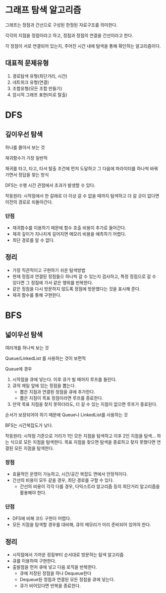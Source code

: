 # 그래프 탐색 알고리즘

그래프는 정점과 간선으로 구성된 한정된 자료구조를 의미한다.

각각의 지점을 정점이라고 하고, 정점과 정점의 연결을 간선이라고 한다.

각 정점이 서로 연결되어 있는지, 주어진 시간 내에 탐색을 통해 확인하는 알고리즘이다.

## 대표적 문제유형

1. 경로탐색 유형(최단거리, 시간)
2. 네트위크 유형(연결)
3. 조합유형(모든 조합 만들기)
4. 암시적 그래프 표현(미로 탈출)

# DFS

## 깊이우선 탐색

하나를 몰아서 보는 것

재귀함수가 가장 일반적

재귀를 타고, 타고, 타서 탈출 조건에 먼저 도달하고 그 다음에 파라미터를 하나씩 바꿔 가면서 정답을 찾는 방식

DFS는 수행 시간 관점에서 초과가 발생할 수 있다.

작동원리:
시작점에서 한 갈래로 더 이상 갈 수 없을 때까지 탐색하고 더 갈 곳이 없다면 이전의 경로로 되돌아간다.

### 단점

- 재귀함수를 이용하기 때문에 함수 호출 비용이 추가로 들어간다.
- 재귀 깊이가 지나치게 깊어지면 메모리 비용을 예측하기 어렵다.
- 최단 경로를 알 수 없다.

## 정리

- 가장 직관적이고 구현하기 쉬운 탐색방법
- 현재 정점과 연결된 정점들으 하나씩 갈 수 있는지 검사하고, 특정 정점으로 갈 수 있다면 그 정점에 가서 같은 행위를 반복한다.
- 같은 정점을 다시 방문하지 않도록 정점에 방문했다는 것을 표시해 준다.
- 재귀 함수를 통해 구현한다.

# BFS

## 넓이우선 탐색

여러개를 하나씩 보는 것

Queue/LinkedList 를 사용하는 것이 보편적

Queue에 경우

1. 시작점을 큐에 넣는다. 이후 큐가 빌 때까지 루프를 돌린다.
2. 큐의 제일 앞에 있는 정점을 뽑는다.
   - 뽑은 지점과 연결된 정점을 큐에 추가한다.
   - 뽑은 지점이 목표 정점이라면 루프를 종료한다.
3. 만약 목표 지점을 찾지 못하더라도, 더 갈 수 있는 지점이 없으면 루프가 종료된다.

순서가 보장되어야 하기 때문에 Queue나 LinkedList를 사용하는 것

BFS는 시간복잡도가 낮다.

작동원리: 시작점 기준으로 거리가 1인 모든 지점을 탐색하고 이후 2인 지점을 탐색... 하는 식으로 모든 지점을 탐색한다. 목표 지점을 찾으면 탐색을 종료하고 찾지 못했다면 연결된 모든 지점을 탐색한다.

### 장점

- 효율적인 운영이 가능하고, 시간/공간 복잡도 면에서 안정적이다.
- 간선의 비용이 모두 같을 경우, 최단 경로를 구할 수 있다.
  - 간선의 비용이 각각 다를 경우, 다익스트라 알고리즘 등의 최단거리 알고리즘을 활용해야 한다.

### 단점

- DFS에 비해 코드 구현이 어렵다.
- 모든 지점을 탐색할 경우를 대비해, 큐의 메모리가 미리 준비되어 있어야 한다.

## 정리

- 시작점에서 가까운 정점부터 순서대로 방문하는 탐색 알고리즘
- 큐를 이용하여 구현한다.
- 출발점을 먼저 큐에 넣고 다음 로직을 반복한다.
  - 큐에 저장된 정점을 하나 Dequeue한다
  - Dequeue된 정점과 연결된 모든 정점을 큐에 넣는다.
  - 큐가 비어있다면 반복을 종료한다.
